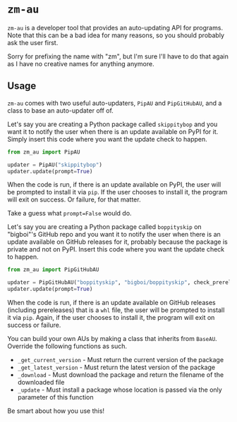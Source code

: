# `zm-au`

`zm-au` is a developer tool that provides an auto-updating API for programs. Note that this can be a bad idea for many reasons, so you should probably ask the user first.

Sorry for prefixing the name with "zm", but I'm sure I'll have to do that again as I have no creative names for anything anymore.

## Usage

`zm-au` comes with two useful auto-updaters, `PipAU` and `PipGitHubAU`, and a class to base an auto-updater off of.

Let's say you are creating a Python package called `skippitybop` and you want it to notify the user when there is an update available on PyPI for it. Simply insert this code where you want the update check to happen.

```python
from zm_au import PipAU

updater = PipAU("skippitybop")
updater.update(prompt=True)
```

When the code is run, if there is an update available on PyPI, the user will be prompted to install it via `pip`. If the user chooses to install it, the program will exit on success. Or failure, for that matter.

Take a guess what `prompt=False` would do.

Let's say you are creating a Python package called `boppityskip` on "bigboi"'s GitHub repo and you want it to notify the user when there is an update available on GitHub releases for it, probably because the package is private and not on PyPI. Insert this code where you want the update check to happen.

```python
from zm_au import PipGitHubAU

updater = PipGitHubAU("boppityskip", "bigboi/boppityskip", check_prerelease=True, dist="whl")
updater.update(prompt=True)
```

When the code is run, if there is an update available on GitHub releases (including prereleases) that is a `whl` file, the user will be prompted to install it via `pip`. Again, if the user chooses to install it, the program will exit on success or failure.

You can build your own AUs by making a class that inherits from `BaseAU`. Override the following functions as such.

- `_get_current_version` - Must return the current version of the package
- `_get_latest_version` - Must return the latest version of the package
- `_download` - Must download the package and return the filename of the downloaded file
- `_update` - Must install a package whose location is passed via the only parameter of this function

Be smart about how you use this!
